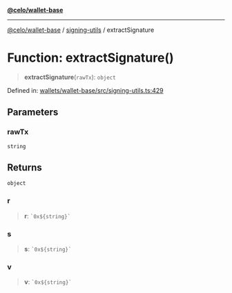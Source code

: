 [**@celo/wallet-base**](../../README.md)

***

[@celo/wallet-base](../../README.md) / [signing-utils](../README.md) / extractSignature

# Function: extractSignature()

> **extractSignature**(`rawTx`): `object`

Defined in: [wallets/wallet-base/src/signing-utils.ts:429](https://github.com/celo-org/developer-tooling/blob/master/packages/sdk/wallets/wallet-base/src/signing-utils.ts#L429)

## Parameters

### rawTx

`string`

## Returns

`object`

### r

> **r**: `` `0x${string}` ``

### s

> **s**: `` `0x${string}` ``

### v

> **v**: `` `0x${string}` ``
